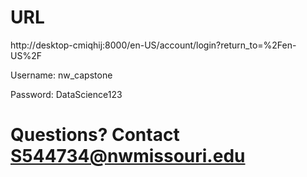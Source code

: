 # URL

http://desktop-cmiqhij:8000/en-US/account/login?return_to=%2Fen-US%2F

Username: nw_capstone

Password: DataScience123

# Questions? Contact S544734@nwmissouri.edu
